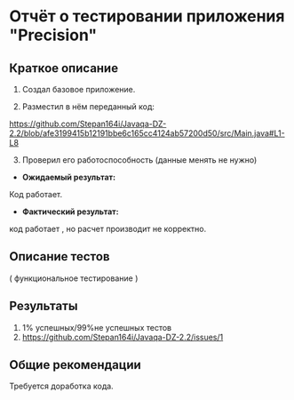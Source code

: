 # Отчёт о тестировании приложения "Precision"

## Краткое описание

1. Создал базовое приложение. 

2. Разместил в нём переданный код:

https://github.com/Stepan164i/Javaqa-DZ-2.2/blob/afe3199415b12191bbe6c165cc4124ab57200d50/src/Main.java#L1-L8

3. Проверил его работоспособность (данные менять не нужно)

- **Ожидаемый результат:**

Код работает.

- **Фактический результат:**

код работает , но расчет производит не корректно.


## Описание тестов

( функциональное тестирование ) 

## Результаты

1. 1% успешных/99%не успешных тестов
2. https://github.com/Stepan164i/Javaqa-DZ-2.2/issues/1

## Общие рекомендации

Требуется доработка  кода.